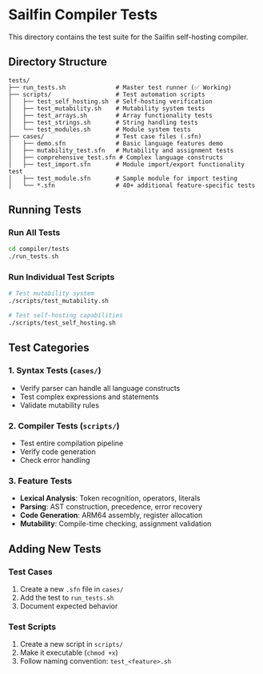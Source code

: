 # Sailfin Compiler Tests

This directory contains the test suite for the Sailfin self-hosting compiler.

## Directory Structure

```
tests/
├── run_tests.sh              # Master test runner (✅ Working)
├── scripts/                  # Test automation scripts
│   ├── test_self_hosting.sh  # Self-hosting verification
│   ├── test_mutability.sh    # Mutability system tests
│   ├── test_arrays.sh        # Array functionality tests
│   ├── test_strings.sh       # String handling tests
│   └── test_modules.sh       # Module system tests
├── cases/                    # Test case files (.sfn)
│   ├── demo.sfn              # Basic language features demo
│   ├── mutability_test.sfn   # Mutability and assignment tests
│   ├── comprehensive_test.sfn # Complex language constructs
│   ├── test_import.sfn       # Module import/export functionality test
│   ├── test_module.sfn       # Sample module for import testing
│   └── *.sfn                 # 40+ additional feature-specific tests
```

## Running Tests

### Run All Tests

```bash
cd compiler/tests
./run_tests.sh
```

### Run Individual Test Scripts

```bash
# Test mutability system
./scripts/test_mutability.sh

# Test self-hosting capabilities
./scripts/test_self_hosting.sh
```

## Test Categories

### 1. Syntax Tests (`cases/`)

- Verify parser can handle all language constructs
- Test complex expressions and statements
- Validate mutability rules

### 2. Compiler Tests (`scripts/`)

- Test entire compilation pipeline
- Verify code generation
- Check error handling

### 3. Feature Tests

- **Lexical Analysis**: Token recognition, operators, literals
- **Parsing**: AST construction, precedence, error recovery
- **Code Generation**: ARM64 assembly, register allocation
- **Mutability**: Compile-time checking, assignment validation

## Adding New Tests

### Test Cases

1. Create a new `.sfn` file in `cases/`
2. Add the test to `run_tests.sh`
3. Document expected behavior

### Test Scripts

1. Create a new script in `scripts/`
2. Make it executable (`chmod +x`)
3. Follow naming convention: `test_<feature>.sh`
